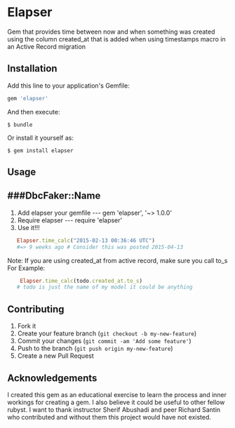 # Elapser

Gem that provides time between now and when something was created using the column created_at that is added when using timestamps macro in an Active Record migration

## Installation

Add this line to your application's Gemfile:

```ruby
gem 'elapser'
```

And then execute:

    $ bundle

Or install it yourself as:

    $ gem install elapser

## Usage

###DbcFaker::Name
-----

1. Add elapser your gemfile --- gem 'elapser', '~> 1.0.0'
2. Require elapser --- require 'elapser'
3. Use it!!!
   
```ruby
   Elapser.time_calc("2015-02-13 00:36:46 UTC")
   #=> 9 weeks ago # Consider this was posted 2015-04-13
```
 Note: If you are using created_at from active record, make sure you call to_s
   For Example: 

```ruby
    Elapser.time_calc(todo.created_at.to_s)
   # todo is just the name of my model it could be anything
```

## Contributing

1. Fork it
2. Create your feature branch (`git checkout -b my-new-feature`)
3. Commit your changes (`git commit -am 'Add some feature'`)
4. Push to the branch (`git push origin my-new-feature`)
5. Create a new Pull Request

## Acknowledgements

I created this gem as an educational exercise to learn the process and inner workings for creating a gem. I also believe it could be useful to other fellow rubyst. I want to thank instructor Sherif Abushadi and peer Richard Santin who contributed and without them this project would have not existed.
